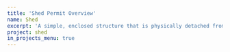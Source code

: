 ```yaml
---
title: 'Shed Permit Overview'
name: Shed
excerpt: 'A simple, enclosed structure that is physically detached from your house and that will be used for storage.'
project: shed
in_projects_menu: true
---
```

